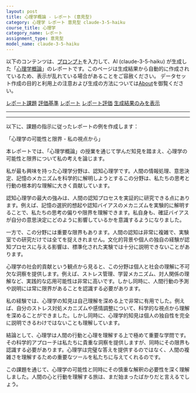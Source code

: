 ```yaml
---
layout: post
title: 心理学概論 - レポート (意見型)
category: 心理学 レポート 意見型 claude-3-5-haiku
course_title: 心理学
category_name: レポート
assignment_type: 意見型
model_name: claude-3-5-haiku
---
```


以下のコンテンツは、[プロンプト](http://127.0.0.1:8000/generated/心理学/claude-3-5-haiku/prompt_レポート-意見型.md)を入力して、AI (claude-3-5-haiku) が生成した「[心理学概論](/contents/心理学/)」のレポートです。このページは生成結果から自動的に作成されているため、表示が乱れている場合があることをご容赦ください。
データセット作成の目的と利用上の注意および生成の方法については[About](/About)を御覧ください。

[レポート課題](../レポート課題-意見型)
[評価基準](../評価基準-意見型)
[レポート](../レポート-意見型)
[レポート評価](../レポート評価-意見型)
[生成結果のみを表示](http://127.0.0.1:8000/generated/心理学/claude-3-5-haiku/レポート-意見型.md)
  

***
***
  
以下に、課題の指示に従ったレポートの例を作成します：

「心理学の可能性と限界 - 私の視点から」

本レポートでは、「心理学概論」の授業を通じて学んだ知見を踏まえ、心理学の可能性と限界について私の考えを論じます。

私が最も興味を持った心理学分野は、認知心理学です。人間の情報処理、意思決定、記憶のメカニズムを科学的に解明しようとするこの分野は、私たちの思考と行動の根本的な理解に大きく貢献しています。

認知心理学の最大の強みは、人間の認知プロセスを実証的に研究できる点にあります。例えば、記憶の選択的想起や認知バイアスのメカニズムを実験的に解明することで、私たちの思考の偏りや限界を理解できます。私自身も、確証バイアスが自分の意思決定にどのように影響しているかを意識するようになりました。

一方で、この分野には重要な限界もあります。人間の認知は非常に複雑で、実験室での研究だけでは全てを捉えきれません。文化的背景や個人の独自の経験が認知プロセスに与える影響は、標準化された実験では十分に説明できないことがあります。

心理学の社会的貢献という観点から見ると、この分野は個人と社会の理解に不可欠な洞察を提供します。例えば、ストレス管理、学習メカニズム、対人関係の理解など、実践的な応用可能性は非常に高いです。しかし同時に、人間行動の予測や説明には常に限界があることを認識する必要があります。

私の経験では、心理学の知見は自己理解を深める上で非常に有用でした。例えば、自分のストレス対処メカニズムや感情調整について、科学的な視点から理解を深めることができました。しかし同時に、心理学的知見は個人の独自性を完全に説明できるわけではないことも理解しています。

結論として、心理学は人間の行動と心理を理解する上で極めて重要な学問です。その科学的アプローチは私たちに貴重な洞察を提供しますが、同時にその限界も認識する必要があります。心理学は完璧な答えを提供するのではなく、人間の複雑さを理解するための重要なツールを私たちに与えてくれるのです。

この課題を通じて、心理学の可能性と同時にその慎重な解釈の必要性を深く理解しました。人間の心と行動を理解する旅は、まだ始まったばかりだと言えるでしょう。
